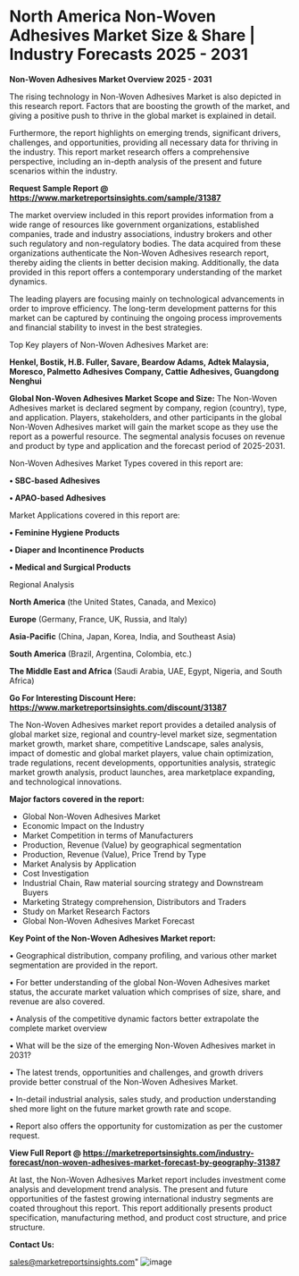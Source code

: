  # North America Non-Woven Adhesives Market Size & Share | Industry Forecasts 2025 - 2031

<Strong> Non-Woven Adhesives Market Overview 2025 - 2031</strong>

The rising technology in Non-Woven Adhesives Market is also depicted in this research report. Factors that are boosting the growth of the market, and giving a positive push to thrive in the global market is explained in detail.

Furthermore, the report highlights on emerging trends, significant drivers, challenges, and opportunities, providing all necessary data for thriving in the industry. This report market research offers a comprehensive perspective, including an in-depth analysis of the present and future scenarios within the industry.

<strong>Request Sample Report @ <a href=https://www.marketreportsinsights.com/sample/31387>https://www.marketreportsinsights.com/sample/31387</a></strong>

The market overview included in this report provides information from a wide range of resources like government organizations, established companies, trade and industry associations, industry brokers and other such regulatory and non-regulatory bodies. The data acquired from these organizations authenticate the Non-Woven Adhesives research report, thereby aiding the clients in better decision making. Additionally, the data provided in this report offers a contemporary understanding of the market dynamics.

The leading players are focusing mainly on technological advancements in order to improve efficiency. The long-term development patterns for this market can be captured by continuing the ongoing process improvements and financial stability to invest in the best strategies.

Top Key players of Non-Woven Adhesives Market are:

<strong>Henkel, Bostik, H.B. Fuller, Savare, Beardow Adams, Adtek Malaysia, Moresco, Palmetto Adhesives Company, Cattie Adhesives, Guangdong Nenghui</strong>

<strong><b>Global Non-Woven Adhesives Market Scope and Size:</b></strong>
The Non-Woven Adhesives market is declared segment by company, region (country), type, and application. Players, stakeholders, and other participants in the global Non-Woven Adhesives market will gain the market scope as they use the report as a powerful resource. The segmental analysis focuses on revenue and product by type and application and the forecast period of 2025-2031.

Non-Woven Adhesives Market Types covered in this report are:

<strong>• SBC-based Adhesives

• APAO-based Adhesives</strong>

Market Applications covered in this report are:

<strong>• Feminine Hygiene Products

• Diaper and Incontinence Products

• Medical and Surgical Products</strong> 

Regional Analysis

<strong>North America</strong> (the United States, Canada, and Mexico)

<strong>Europe</strong> (Germany, France, UK, Russia, and Italy)

<strong>Asia-Pacific</strong> (China, Japan, Korea, India, and Southeast Asia)

<strong>South America</strong> (Brazil, Argentina, Colombia, etc.)

<strong>The Middle East and Africa</strong> (Saudi Arabia, UAE, Egypt, Nigeria, and South Africa)

<strong>Go For Interesting Discount Here: <a href=https://www.marketreportsinsights.com/discount/31387>https://www.marketreportsinsights.com/discount/31387</a></strong>

The Non-Woven Adhesives market report provides a detailed analysis of global market size, regional and country-level market size, segmentation market growth, market share, competitive Landscape, sales analysis, impact of domestic and global market players, value chain optimization, trade regulations, recent developments, opportunities analysis, strategic market growth analysis, product launches, area marketplace expanding, and technological innovations.

<strong><b>Major factors covered in the report:</b></strong>
<ul>
  <li>Global Non-Woven Adhesives Market </li>
  <li>Economic Impact on the Industry</li>
  <li>Market Competition in terms of Manufacturers</li>
  <li>Production, Revenue (Value) by geographical segmentation</li>
  <li>Production, Revenue (Value), Price Trend by Type</li>
  <li>Market Analysis by Application</li>
  <li>Cost Investigation</li>
  <li>Industrial Chain, Raw material sourcing strategy and Downstream Buyers</li>
  <li>Marketing Strategy comprehension, Distributors and Traders</li>
  <li>Study on Market Research Factors</li>
  <li>Global Non-Woven Adhesives Market Forecast</li>
</ul>

<strong><b>Key Point of the Non-Woven Adhesives Market report:</b></strong>

• Geographical distribution, company profiling, and various other market segmentation are provided in the report.

• For better understanding of the global Non-Woven Adhesives market status, the accurate market valuation which comprises of size, share, and revenue are also covered.

• Analysis of the competitive dynamic factors better extrapolate the complete market overview

• What will be the size of the emerging Non-Woven Adhesives market in 2031?

• The latest trends, opportunities and challenges, and growth drivers provide better construal of the Non-Woven Adhesives Market.

• In-detail industrial analysis, sales study, and production understanding shed more light on the future market growth rate and scope.

• Report also offers the opportunity for customization as per the customer request.

<strong><b>View Full Report @ <a href=https://marketreportsinsights.com/industry-forecast/non-woven-adhesives-market-forecast-by-geography-31387>https://marketreportsinsights.com/industry-forecast/non-woven-adhesives-market-forecast-by-geography-31387</a></b></strong>


At last, the Non-Woven Adhesives Market report includes investment come analysis and development trend analysis. The present and future opportunities of the fastest growing international industry segments are coated throughout this report. This report additionally presents product specification, manufacturing method, and product cost structure, and price structure.

<strong>Contact Us:</strong>

sales@marketreportsinsights.com"
![image](https://github.com/user-attachments/assets/f8c93441-7899-428f-ade2-4c67765e824a)
